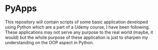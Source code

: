 # PyApps
This repository will contain scripts of some basic application developed using Python which are a part of a Udemy course, I have been following. These applications may not serve any purpose to the real world (maybe, it would) but the whole purpose of these application is just to sharpen my understanding on the OOP aspect in Python.
